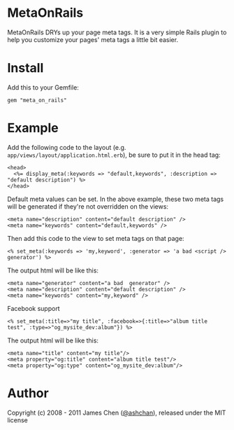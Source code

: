 MetaOnRails
===========
MetaOnRails DRYs up your page meta tags.
It is a very simple Rails plugin to help you customize your pages' meta tags a little bit easier.

Install
=======
Add this to your Gemfile:

    gem "meta_on_rails"

Example
=======
Add the following code to the layout (e.g. `app/views/layout/application.html.erb`), be sure to put it in the head tag:

    <head>
      <%= display_meta(:keywords => "default,keywords", :description => "default description") %>
    </head>

Default meta values can be set. In the above example, these two meta tags will be generated if they're not overridden on the views:

    <meta name="description" content="default description" />
    <meta name="keywords" content="default,keywords" />

Then add this code to the view to set meta tags on that page:

    <% set_meta(:keywords => 'my,keyword', :generator => 'a bad <script /> generator') %>

The output html will be like this:

    <meta name="generator" content="a bad  generator" />
    <meta name="description" content="default description" />
    <meta name="keywords" content="my,keyword" />

Facebook support

    <% set_meta(:title=>"my title", :facebook=>{:title=>"album title test", :type=>"og_mysite_dev:album"}) %>

The output html will be like this:

    <meta name="title" content="my title"/>
    <meta property="og:title" content="album title test"/>
    <meta property="og:type" content="og_mysite_dev:album"/>


Author
======
Copyright (c) 2008 - 2011 James Chen ([@ashchan](http://twitter.com/ashchan)), released under the MIT license
